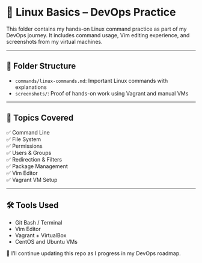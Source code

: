 # 🐧 Linux Basics – DevOps Practice

This folder contains my hands-on Linux command practice as part of my DevOps journey. It includes command usage, Vim editing experience, and screenshots from my virtual machines.

---

## 📂 Folder Structure

- `commands/linux-commands.md`: Important Linux commands with explanations
- `screenshots/`: Proof of hands-on work using Vagrant and manual VMs

---

## 🚀 Topics Covered

✅ Command Line  
✅ File System  
✅ Permissions  
✅ Users & Groups  
✅ Redirection & Filters  
✅ Package Management  
✅ Vim Editor  
✅ Vagrant VM Setup

---

## 🛠 Tools Used

- Git Bash / Terminal  
- Vim Editor  
- Vagrant + VirtualBox  
- CentOS and Ubuntu VMs



📌 I’ll continue updating this repo as I progress in my DevOps roadmap.
